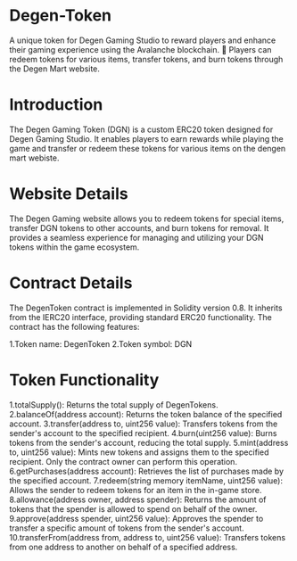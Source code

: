 # Degen-Token

 A unique token for Degen Gaming Studio to reward players and enhance their gaming experience using the Avalanche blockchain. 🛒 Players can redeem tokens for various items, transfer tokens, and burn tokens through the Degen Mart website.

# Introduction
The Degen Gaming Token (DGN) is a custom ERC20 token designed for Degen Gaming Studio. It enables players to earn rewards while playing the game and transfer or redeem these tokens for various items on the dengen mart webiste.

# Website Details
The Degen Gaming website allows you to redeem tokens for special items, transfer DGN tokens to other accounts, and burn tokens for removal. It provides a seamless experience for managing and utilizing your DGN tokens within the game ecosystem.

# Contract Details
The DegenToken contract is implemented in Solidity version 0.8. It inherits from the IERC20 interface, providing standard ERC20 functionality. The contract has the following features:

1.Token name: DegenToken
2.Token symbol: DGN
# Token Functionality
1.totalSupply(): Returns the total supply of DegenTokens.
2.balanceOf(address account): Returns the token balance of the specified account.
3.transfer(address to, uint256 value): Transfers tokens from the sender's account to the specified recipient.
4.burn(uint256 value): Burns tokens from the sender's account, reducing the total supply.
5.mint(address to, uint256 value): Mints new tokens and assigns them to the specified recipient. Only the contract owner can perform this operation.
6.getPurchases(address account): Retrieves the list of purchases made by the specified account.
7.redeem(string memory itemName, uint256 value): Allows the sender to redeem tokens for an item in the in-game store.
8.allowance(address owner, address spender): Returns the amount of tokens that the spender is allowed to spend on behalf of the owner.
9.approve(address spender, uint256 value): Approves the spender to transfer a specific amount of tokens from the sender's account.
10.transferFrom(address from, address to, uint256 value): Transfers tokens from one address to another on behalf of a specified address.

